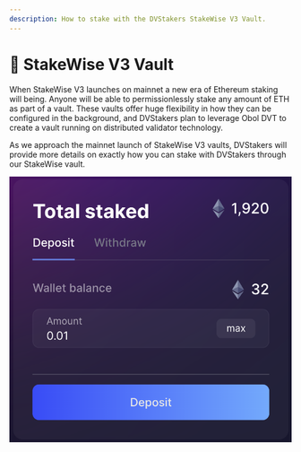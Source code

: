 ```yaml
---
description: How to stake with the DVStakers StakeWise V3 Vault.
---
```


# 🏦 StakeWise V3 Vault

When StakeWise V3 launches on mainnet a new era of Ethereum staking will being. Anyone will be able to permissionlessly stake any amount of ETH as part of a vault. These vaults offer huge flexibility in how they can be configured in the background, and DVStakers plan to leverage Obol DVT to create a vault running on distributed validator technology.

As we approach the mainnet launch of StakeWise V3 vaults, DVStakers will provide more details on exactly how you can stake with DVStakers through our StakeWise vault.

![](<../.gitbook/assets/image (11).png>)
